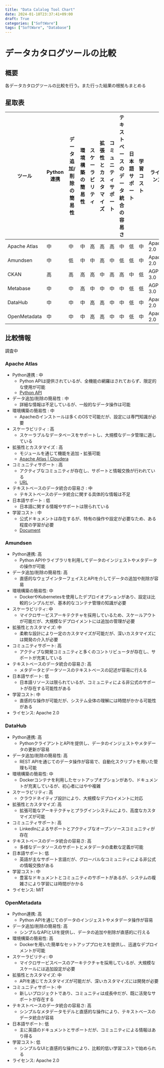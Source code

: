 ```yaml
---
title: "Data Calalog Tool Chart"
date: 2024-01-18T23:37:41+09:00
draft: True
categories: ["SoftWare"]
tags: ["SoftWare", "Database"]
---
```

# データカタログツールの比較

## 概要

各データカタログツールの比較を行う。また行った結果の根拠もまとめる

## 星取表

| ツール          | Python連携 | データ追加/削除の簡易性 | 環境構築の簡易性 | スケーラビリティ | 拡張性とカスタマイズ | コミュニティサポート | テキストベースのデータ統合の容易さ | 日本語サポート | 学習コスト | ライセンス   |
|-----------------|------------|-----------------------|----------------|----------------|-------------------|------------------|-----------------------------|----------------|------------|------------|
| Apache Atlas    | 中         | 中                    | 中             | 高             | 高               | 高              | 中                          | 低             | 中         | Apache 2.0 |
| Amundsen        | 中         | 低                    | 中             | 中             | 高               | 中              | 低                          | 低             | 中         | Apache 2.0 |
| CKAN            | 高         | 高                    | 高             | 高             | 中               | 高              | 高                          | 中             | 低         | AGPL-3.0   |
| Metabase        | 中         | 中                    | 高             | 中             | 中               | 中              | 中                          | 低             | 低         | AGPL-3.0   |
| DataHub         | 中         | 中                    | 中             | 高             | 高               | 中              | 中                          | 低             | 中         | Apache 2.0 |
| OpenMetadata    | 中         | 中                    | 中             | 高             | 高               | 中              | 中                          | 低             | 中         | Apache 2.0 |

## 比較情報

調査中

### Apache Atlas

- Python連携 : 中
  - Python APIは提供されているが、全機能の網羅はされておらず、限定的な使用が可能
  - [Python API](https://github.com/apache/atlas/tree/master/intg/src/main/python)
- データ追加/削除の簡易性 : 中
  - 詳細な情報は不足しているが、一般的なデータ操作は可能
- 環境構築の簡易性 : 中
  - Apacheのインストールは多くのOSで可能だが、設定には専門知識が必要
- スケーラビリティ : 高
  - スケーラブルなデータベースをサポートし、大規模なデータ管理に適している
- 拡張性とカスタマイズ : 高
  - モジュールを通じて機能を追加・拡張可能
  - [Apache Atlas | Cloudera](https://www.cloudera.com/products/open-source/apache-hadoop/apache-atlas.html)
- コミュニティサポート : 高
  - アクティブなコミュニティが存在し、サポートと情報交換が行われている
  - [URL](https://www.apache.org/foundation/)
- テキストベースのデータ統合の容易さ : 中
  - テキストベースのデータ統合に関する具体的な情報は不足
- 日本語サポート : 低
  - 日本語に関する情報やサポートは限られている
- 学習コスト : 中
  - 公式ドキュメントは存在するが、特有の操作や設定が必要なため、ある程度の学習が必要
  - [Document](https://atlas.apache.org/#/)

### Amundsen

- Python連携: 高
  - Python APIやライブラリを利用してデータのインジェストやメタデータの操作が可能
- データ追加/削除の簡易性: 高
  - 直感的なウェブインターフェイスとAPIを介してデータの追加や削除が容易
- 環境構築の簡易性: 中
  - DockerやKubernetesを使用したデプロイオプションがあり、設定は比較的シンプルだが、基本的なコンテナ管理の知識が必要
- スケーラビリティ: 中
  - マイクロサービスアーキテクチャを採用しているため、スケールアウトが可能だが、大規模なデプロイメントには追加の管理が必要
- 拡張性とカスタマイズ: 中
  - 柔軟な設計により一定のカスタマイズが可能だが、深いカスタマイズには開発の介入が必要
- コミュニティサポート: 高
  - アクティブな開発コミュニティと多くのコントリビュータが存在し、サポートが充実している
- テキストベースのデータ統合の容易さ: 高
  - メタデータとデータソースのテキストベースの記述が容易に行える
- 日本語サポート: 低
  - 日本語リソースは限られているが、コミュニティによる非公式のサポートが存在する可能性がある
- 学習コスト: 中
  - 直感的な操作が可能だが、システム全体の理解には時間がかかる可能性がある
- ライセンス: Apache 2.0

### DataHub

- Python連携: 高
  - PythonクライアントとAPIを提供し、データのインジェストやメタデータの更新が容易
- データ追加/削除の簡易性: 高
  - REST APIを通じてのデータ操作が容易で、自動化スクリプトを用いた管理も可能
- 環境構築の簡易性: 中
  - Dockerコンテナを利用したセットアップオプションがあり、ドキュメントが充実しているが、初心者にはやや複雑
- スケーラビリティ: 高
  - クラウドネイティブ設計により、大規模なデプロイメントに対応
- 拡張性とカスタマイズ: 高
  - 拡張可能なアーキテクチャとプラグインシステムにより、高度なカスタマイズが可能
- コミュニティサポート: 高
  - LinkedInによるサポートとアクティブなオープンソースコミュニティが存在
- テキストベースのデータ統合の容易さ: 高
  - 多様なデータソースのサポートとメタデータの柔軟な定義が可能
- 日本語サポート: 低
  - 英語が主なサポート言語だが、グローバルなコミュニティによる非公式の情報交換がある
- 学習コスト: 中
  - 豊富なドキュメントとコミュニティのサポートがあるが、システムの複雑さにより学習には時間がかかる
- ライセンス: MIT

### OpenMetadata

- Python連携: 高
  - Python APIを通じてのデータのインジェストやメタデータ操作が容易
- データ追加/削除の簡易性: 高
  - シンプルなAPIとUIを提供し、データの追加や削除が直感的に行える
- 環境構築の簡易性: 高
  - Dockerを用いた簡単なセットアッププロセスを提供し、迅速なデプロイメントが可能
- スケーラビリティ: 中
  - マイクロサービスベースのアーキテクチャを採用しているが、大規模なスケールには追加設定が必要
- 拡張性とカスタマイズ: 中
  - APIを通じてカスタマイズが可能だが、深いカスタマイズには開発が必要
- コミュニティサポート: 中
  - 新しいプロジェクトであり、コミュニティは成長中だが、既に活発なサポートが存在する
- テキストベースのデータ統合の容易さ: 高
  - シンプルなメタデータモデルと直感的な操作により、テキストベースのデータ統合が容易
- 日本語サポート: 低
  - 主に英語のドキュメントとサポートだが、コミュニティによる情報はあり得る
- 学習コスト: 低
  - シンプルなUIと直感的な操作により、比較的低い学習コストで始められる
- ライセンス: Apache 2.0
